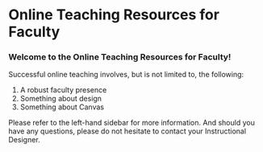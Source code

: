 # Online Teaching Resources for Faculty

### Welcome to the Online Teaching Resources for Faculty! 

Successful online teaching involves, but is not limited to, the following:

1. A robust faculty presence
2. Something about design
3. Something about Canvas

Please refer to the left-hand sidebar for more information. And should you have any questions, please do not hesitate to contact your Instructional Designer.

